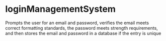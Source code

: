 # loginManagementSystem
Prompts the user for an email and password, verifies the 
email meets correct formatting standards, the password meets 
strength requirements, and then stores the email and password 
in a database if the entry is unique
